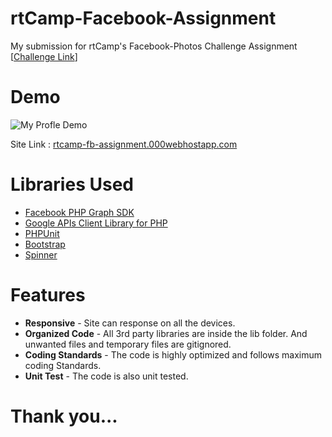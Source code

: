 # rtCamp-Facebook-Assignment

My submission for rtCamp's Facebook-Photos Challenge Assignment [[Challenge Link](https://careers.rtcamp.com/web-engineer/assignments/#facebook-challenge)]

# Demo

![My Profle Demo](https://github.com/shahnawaz7997/rtCamp-Facebook-Assignment/blob/master/images/myProfile.gif)

Site Link : [rtcamp-fb-assignment.000webhostapp.com](https://rtcamp-fb-assignment.000webhostapp.com/)

# Libraries Used

* [Facebook PHP Graph SDK](https://github.com/facebook/php-graph-sdk)
* [Google APIs Client Library for PHP](https://github.com/google/google-api-php-client)
* [PHPUnit](https://phpunit.de/getting-started/phpunit-5.html)
* [Bootstrap](https://w3layouts.com/)
* [Spinner](http://spin.js.org)

# Features

* **Responsive** - Site can response on all the devices.
* **Organized Code** -  All 3rd party libraries are inside the lib folder. And unwanted files and temporary files are gitignored.
* **Coding Standards** - The code is highly optimized and follows maximum coding Standards.
* **Unit Test** - The code is also unit tested.


# Thank you...




